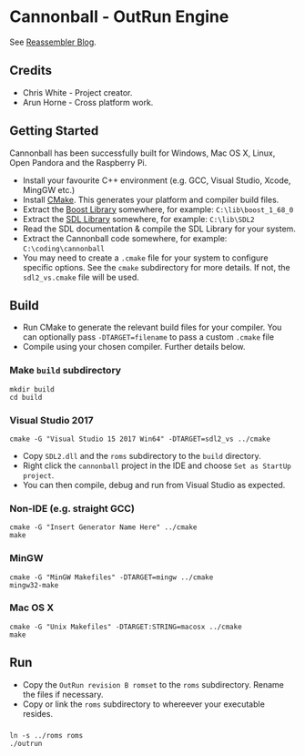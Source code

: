 Cannonball - OutRun Engine
==========================

See [Reassembler Blog](http://reassembler.blogspot.co.uk/).

Credits
-------

* Chris White - Project creator.
* Arun Horne  - Cross platform work.

Getting Started
---------------

Cannonball has been successfully built for Windows, Mac OS X, Linux, Open Pandora and the Raspberry Pi. 

* Install your favourite C++ environment (e.g. GCC, Visual Studio, Xcode, MingGW etc.)
* Install [CMake](http://www.cmake.org/). This generates your platform and compiler build files. 
* Extract the [Boost Library](http://www.boost.org/) somewhere, for example: `C:\lib\boost_1_68_0`
* Extract the [SDL Library](https://www.libsdl.org/download-2.0.php) somewhere, for example: `C:\lib\SDL2`
* Read the SDL documentation & compile the SDL Library for your system.
* Extract the Cannonball code somewhere, for example: `C:\coding\cannonball`
* You may need to create a `.cmake` file for your system to configure specific options. See the `cmake` subdirectory for more details. If not, the `sdl2_vs.cmake` file will be used.

Build
-----

* Run CMake to generate the relevant build files for your compiler. You can optionally pass `-DTARGET=filename` to pass a custom `.cmake` file
* Compile using your chosen compiler. Further details below.

### Make `build` subdirectory

    mkdir build
    cd build

### Visual Studio 2017

    cmake -G "Visual Studio 15 2017 Win64" -DTARGET=sdl2_vs ../cmake

* Copy `SDL2.dll` and the `roms` subdirectory to the `build` directory.
* Right click the `cannonball` project in the IDE and choose `Set as StartUp project`. 
* You can then compile, debug and run from Visual Studio as expected.

### Non-IDE (e.g. straight GCC)
    
    cmake -G "Insert Generator Name Here" ../cmake
    make

### MinGW

    cmake -G "MinGW Makefiles" -DTARGET=mingw ../cmake
    mingw32-make

### Mac OS X

    cmake -G "Unix Makefiles" -DTARGET:STRING=macosx ../cmake
    make

Run
---

* Copy the `OutRun revision B romset` to the `roms` subdirectory. Rename the files if necessary.
* Copy or link the `roms` subdirectory to whereever your executable resides.

###

    ln -s ../roms roms
    ./outrun
